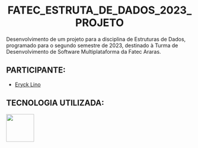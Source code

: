 # <h1 align="center">FATEC_ESTRUTA_DE_DADOS_2023_PROJETO</h1>
Desenvolvimento de um projeto para a disciplina de Estruturas de Dados, programado para o segundo semestre de 2023, destinado à Turma de Desenvolvimento de Software Multiplataforma da Fatec Araras.

## PARTICIPANTE:
- [Eryck Lino](https://github.com/Eryck223)<br>

## TECNOLOGIA UTILIZADA:
<div>   
<img src="https://cdn.jsdelivr.net/gh/devicons/devicon/icons/cplusplus/cplusplus-original.svg" width="75px">
</div>
